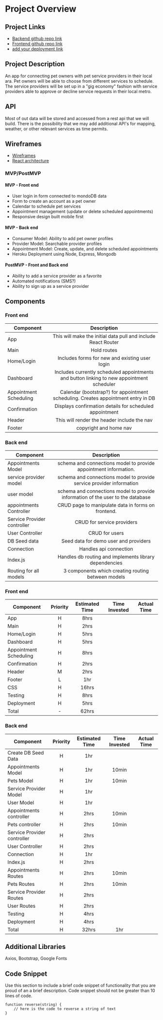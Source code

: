 # Project Overview

## Project Links

- [Backend github repo link](https://github.com/bcantello/GA-Project-3-Backend.git)
- [Frontend github repo link](https://github.com/bcantello/GA-Project-3-Frontend.git)
- [add your deployment link]()

## Project Description

An app for connecting pet owners with pet service providers in their local ara. Pet owners will be able to choose from different services to schedule. The service providers will be set up in a "gig economy" fashion with service providers able to approve or decline service requests in their local metro.

## API

Most of out data will be stored and accessed from a rest api that we will build. There is the possibility that we may add additional API's for mapping, weather, or other relevant services as time permits.


## Wireframes


- [Wireframes](https://res.cloudinary.com/df6sigxz7/image/upload/v1587143239/pet%20service%20app/pet_owner_mvp.png)
- [React architecture](https://docs.google.com/drawings/d/18Hq_A72VDjx0QRy-cDF9zlw0pyXYMBRaETnuvfN9eiU/edit)


### MVP/PostMVP



#### MVP - Front end
- User login in form connected to mondoDB data
- Form to create an account as a pet owner
- Calendar to schedule pet services
- Appointment management (update or delete scheduled appointments)
- Responsive design built mobile first

#### MVP - Back end
- Consumer Model: Ability to add pet owner profiles
- Provider Model: Searchable provider profiles
- Appointment Model: Create, update, and delete scheduled appointments
- Heroku Deployment using Node, Express, Mongodb

#### PostMVP - Front and Back end

- Ability to add a service provider as a favorite
- Automated notifications (SMS?)
- Ability to sign up as a service provider

## Components

### Front end

| Component | Description | 
| --- | :---: |  
| App | This will make the initial data pull and include React Router| 
| Main | Hold routes |
| Home/Login | Includes forms for new and existing user login |
| Dashboard | Includes currently scheduled appointments and button linking to new appointment scheduler |
| Appointment Scheduling | Calendar (bootstrap?) for appointment scheduling. Creates appointment entry in DB |
| Confirmation | Displays confirmation details for scheduled appointment |
| Header | This will render the header include the nav | 
| Footer | copyright and home nav |

### Back end

| Component | Description | 
| --- | :---: |  
| Appointments Model | schema and connections model to provide appointment information. | 
| service provider model | schema and connections model to provide service provider information | 
| user model | schema and connections model to provide information of the user to the database | 
| appointments Controller | CRUD page to manipulate data in forms on frontend. |
| Service Provider controller | CRUD for service providers |
| User Controller | CRUD for users |
| DB Seed data | Seed data for demo user and providers |
| Connection | Handles api connection |
| Index.js | Handles db routing and implements library dependencies |
| Routing for all models | 3 components which creating routing between models |


### Front end

| Component | Priority | Estimated Time | Time Invested | Actual Time |
| --- | :---: |  :---: | :---: | :---: |
| App | H | 8hrs |  |  |
| Main | H | 2hrs |  |  |
| Home/Login | H | 5hrs |  |  |
| Dashboard | H | 5hrs |  |  |
| Appointment Scheduling | H | 8hrs |  |  |
| Confirmation | H | 2hrs |  |  |
| Header | M | 2hrs |  |  | 
| Footer | L | 1hr |  |  |
| CSS | H | 16hrs |  |  |
| Testing | H | 8hrs |  |  |
| Deployment | H | 5hrs |  |  |
| Total | - | 62hrs |  |  |

### Back end

| Component | Priority | Estimated Time | Time Invested | Actual Time |
| --- | :---: |  :---: | :---: | :---: |
| Create DB Seed Data | H | 1hr |  |  |
| Appointments Model | H | 1hr | 10min |  |
| Pets Model | H | 1hr | 10min |  |
| Service Provider Model | H | 1hr |  |  |
| User Model | H | 1hr |  |  |
| Appointments controller | H | 2hrs | 10min |  |
| Pets controller | H | 2hrs | 10min |  |
| Service Provider controller | H | 2hrs |  |  |
| User Controller | H | 2hrs |  |  |
| Connection | H | 1hr |  |  |
| Index.js | H | 2hrs |  |  |
| Appointments Routes | H | 2hrs | 10min |  |
| Pets Routes | H | 2hrs | 10min |  |
| Service Provider Routes | H | 2hrs |  |  |
| User Routes | H | 2hrs |  |  |
| Testing | H | 4hrs |  |  |
| Deployment | H | 4hrs |  |  |
| Total | H | 32hrs | 1hr |  |

## Additional Libraries
 Axios, Bootstrap, Google Fonts 

## Code Snippet

Use this section to include a brief code snippet of functionality that you are proud of an a brief description.  Code snippet should not be greater than 10 lines of code. 

```
function reverse(string) {
	// here is the code to reverse a string of text
}
```
